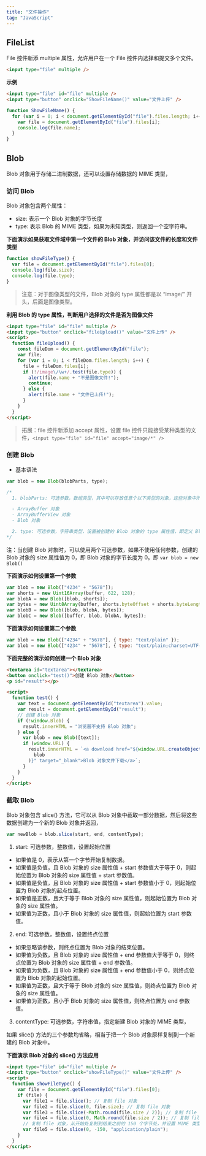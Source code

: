 ```yaml
---
title: "文件操作"
tag: "JavaScript"
---
```


## FileList

File 控件新添 multiple 属性，允许用户在一个 File 控件内选择和提交多个文件。

```html
<input type="file" multiple />
```

**示例**

```html
<input type="file" id="file" multiple />
<input type="button" onclick="ShowFileName()" value="文件上传" />
```

```js
function ShowFileName() {
  for (var i = 0; i < document.getElementById("file").files.length; i++) {
    var file = document.getElementById("file").files[i];
    console.log(file.name);
  }
}
```

## Blob

Blob 对象用于存储二进制数据，还可以设置存储数据的 MIME 类型，

### 访问 Blob

Blob 对象包含两个属性：

- size: 表示一个 Blob 对象的字节长度
- type: 表示 Blob 的 MIME 类型，如果为未知类型，则返回一个空字符串。

**下面演示如果获取文件域中第一个文件的 Blob 对象，并访问该文件的长度和文件类型**

```js
function showFileType() {
  var file = document.getElementById("file").files[0];
  console.log(file.size);
  console.log(file.type);
}
```

> 注意：对于图像类型的文件，Blob 对象的 type 属性都是以 “image/” 开头，后面是图像类型。

**利用 Blob 的 type 属性，判断用户选择的文件是否为图像文件**

```html
<input type="file" id="file" multiple />
<input type="button" onclick="fileUpload()" value="文件上传" />
<script>
  function fileUpload() {
    const fileDom = document.getElementById("file");
    var file;
    for (var i = 0; i < fileDom.files.length; i++) {
      file = fileDom.files[i];
      if (!/image\/\w+/.test(file.type)) {
        alert(file.name + "不是图像文件!");
        continue;
      } else {
        alert(file.name + "文件已上传!");
      }
    }
  }
</script>
```

> 拓展：file 控件新添加 accept 属性，设置 file 控件只能接受某种类型的文件，`<input type="file" id="file" accept="image/*" />`

### 创建 Blob

- 基本语法

```js
var blob = new Blob(blobParts, type);

/*
  1. blobParts: 可选参数，数组类型，其中可以存放任意个以下类型的对象，这些对象中所携带的数据将被依序追加到 Blob 对象中，

  - ArrayBuffer 对象
  - ArrayBufferView 对象
  - Blob 对象

  2. type: 可选参数，字符串类型，设置被创建的 Blob 对象的 type 属性值，即定义 Blob 对象 MIME 类型。默认参数值为空字符串，表示未知类型。
*/
```

注：当创建 Blob 对象时，可以使用两个可选参数，如果不使用任何参数，创建的 Blob 对象的 size 属性值为 0，即 Blob 对象的字节长度为 0。即 `var blob = new Blob()`

**下面演示如何设置第一个参数**

```js
var blob = new Blob(["4234" + "5678"]);
var shorts = new Uint16Array(buffer, 622, 128);
var blobA = new Blob([blob, shorts]);
var bytes = new Uint8Array(buffer, shorts.byteOffset + shorts.byteLength);
var blobB = new Blob([blob, blobA, bytes]);
var blobC = new Blob([buffer, blob, blobA, bytes]);
```

**下面演示如何设置第二个参数**

```js
var blob = new Blob(["4234" + "5678"], { type: "text/plain" });
var blob = new Blob(["4234" + "5678"], { type: "text/plain;charset=UTF-8" });
```

**下面完整的演示如何创建一个 Blob 对象**

```html
<textarea id="textarea"></textarea>
<button onclick="test()">创建 Blob 对象</button>
<p id="result"></p>

<script>
  function test() {
    var text = document.getElementById("textarea").value;
    var result = document.getElementById("result");
    // 创建 Blob 对象
    if (!window.Blob) {
      result.innerHTML = "浏览器不支持 Blob 对象";
    } else {
      var blob = new Blob([text]);
      if (window.URL) {
        result.innerHTML = `<a download href="${window.URL.createObjectURL(
          blob
        )}" target="_blank">Blob 对象文件下载</a>`;
      }
    }
  }
</script>
```

### 截取 Blob

Blob 对象包含 slice() 方法，它可以从 Blob 对象中截取一部分数据，然后将这些数据创建为一个新的 Blob 对象并返回，

```js
var newBlob = blob.slice(start, end, contentType);
```

1. start: 可选参数，整数值，设置起始位置

- 如果值是 0，表示从第一个字节开始复制数据。
- 如果值是负值，且 Blob 对象的 size 属性值 + start 参数值大于等于 0，则起始位置为 Blob 对象的 size 属性值 + start 参数值。
- 如果值是负值，且 Blob 对象的 size 属性值 + start 参数值小于 0，则起始位置为 Blob 对象的起点位置。
- 如果值是正数，且大于等于 Blob 对象的 size 属性值，则起始位置为 Blob 对象的 size 属性值。
- 如果值为正数，且小于 Blob 对象的 size 属性值，则起始位置为 start 参数值。

2. end: 可选参数，整数值，设置终点位置

- 如果忽略该参数，则终点位置为 Blob 对象的结束位置。
- 如果值为负数，且 Blob 对象的 size 属性值 + end 参数值大于等于 0，则终点位置为 Blob 对象的 size 属性值 + end 参数值。
- 如果值为负数，且 Blob 对象的 size 属性值 + end 参数值小于 0，则终点位置为 Blob 对象的起始位置。
- 如果值为正数，且大于等于 Blob 对象的 size 属性值，则终点位置为 Blob 对象的 size 属性值。
- 如果值为正数，且小于 Blob 对象的 size 属性值，则终点位置为 end 参数值。

3. contentType: 可选参数，字符串值，指定新建 Blob 对象的 MIME 类型，

如果 slice() 方法的三个参数均省略，相当于把一个 Blob 对象原样复制到一个新建的 Blob 对象中。

**下面演示 Blob 对象的 slice() 方法应用**

```html
<input type="file" id="file" multiple />
<input type="button" onclick="showFileType()" value="文件上传" />
<script>
  function showFileType() {
    var file = document.getElementById("file").files[0];
    if (file) {
      var file1 = file.slice(); // 复制 file 对象
      var file2 = file.slice(0, file.size); // 复制 file 对象
      var file3 = file.slice(-Math.round(file.size / 2)); // 复制 file 对象的后半部分
      var file4 = file.slice(0, Math.round(file.size / 2)); // 复制 file 对象的前半部分
      // 复制 file 对象，从开始处复制到结束之前的 150 个字节处，并设置 MIME 类型
      var file5 = file.slice(0, -150, "application/plain");
    }
  }
</script>
```
